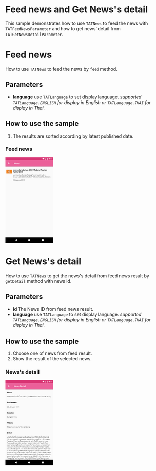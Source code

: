 # Feed news and Get News's detail <a name="News"></a>

This sample demonstrates how to use `TATNews` to feed the news with `TATFeedNewsParameter` and how to get news' detail from `TATGetNewsDetailParameter`.


# Feed news 
How to use `TATNews` to feed the news by `feed` method.
## Parameters
 * **language** use `TATLanguage` to set display language. *supported `TATLanguage.ENGLISH` for display in English or `TATLanguage.THAI` for display in Thai.*

## How to use the sample
 1. The results are sorted according by latest published date.

### Feed news
<img src="GetNews_android.png" width="30%">

# Get News's detail 
How to use `TATNews` to get the news's detail from feed news result by `getDetail` method with news id.
## Parameters
 * **id** The News ID from feed news result.
 * **language** use `TATLanguage` to set display language. *supported `TATLanguage.ENGLISH` for display in English or `TATLanguage.THAI` for display in Thai.*

## How to use the sample
 1. Choose one of news from feed result.
 2. Show the result of the selected news.

### News's detail
<img src="NewsDetail_android.png" width="30%">
